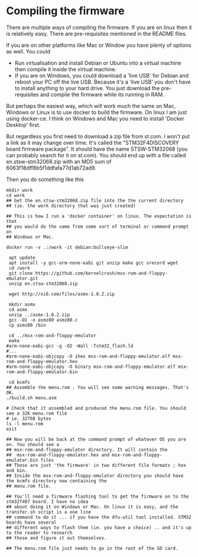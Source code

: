 Compiling the firmware
======================

There are multiple ways of compiling the firmware. If you are on linux then
it is relatively easy. There are pre-requisites mentioned in the README files.

If you are on other platforms like Mac or Window you have plenty of options as
well. You could

- Run virtualisation and install Debian or Ubuntu into a virtual machine
then compile it inside the virtual machine.
- If you are on Windows, you could download a 'live USB' for Debian
and  reboot your PC off the live USB. Because it's  a 'live USB' you don't
have to install anything to your hard drive. You just download the 
pre-requisites and compile the firmware while its running in RAM.

But perhaps the easiest way, which will work much the same on Mac,
Windows or Linux is to use docker to build the firmware. On linux
I am just using docker-ce. I think on Windows and Mac you need to 
install 'Docker Desktop' first.

But regardless you first need to download a zip file from st.com. I 
won't put a link as it may change over time. It's called the 
"STM32F4DISCOVERY board firmware package". It should have the name STSW-STM32068
 (you can probably search for it on st.com). You should end up with a file called
 en.stsw-stm32068.zip with an MD5 sum of 6063f18dff8b5f1ddfafa77d1ab72ad9. 

Then you do something like this

```
mkdir work
cd work
## Get the en.stsw-stm32068.zip file into the the current directory
## (ie. the work directory that was just created)

## This is how I run a 'docker container' on linux. The expectation is that
## you would do the same from some sort of terminal or command prompt on
## Windows or Mac.

docker run -v .:/work -it debian:bullseye-slim

 apt update
 apt install -y gcc-arm-none-eabi git unzip make gcc srecord wget
 cd /work
 git clone https://github.com/kernelcrash/msx-rom-and-floppy-emulator.git
 unzip en.stsw-stm32068.zip 

 wget http://xi6.com/files/asmx-1.8.2.zip

 mkdir asmx
 cd asmx
 unzip ../asmx-1.8.2.zip
 gcc -O1 -o asmz80 asmz80.c
 cp asmz80 /bin

 cd ../msx-rom-and-floppy-emulator
 make
#arm-none-eabi-gcc -g -O2 -Wall -Tstm32_flash.ld 
#...
#arm-none-eabi-objcopy -O ihex msx-rom-and-floppy-emulator.elf msx-rom-and-floppy-emulator.hex
#arm-none-eabi-objcopy -O binary msx-rom-and-floppy-emulator.elf msx-rom-and-floppy-emulator.bin

 cd kcmfs
## Assemble the menu.rom . You will see some warning messages. That's OK.
./build.sh menu.asm

# Check that it assembled and produced the menu.rom file. You should see a 32K menu.rom file
# ie. 32768 bytes
ls -l menu.rom
exit

## Now you will be back at the command prompt of whatever OS you are on. You should see a
## msx-rom-and-floppy-emulator directory. It will contain the
##  msx-rom-and-floppy-emulator.hex and msx-rom-and-floppy-emulator.bin files
## These are just 'the firmware' in two different file formats ; hex and bin. 
## Inside the msx-rom-and-floppy-emulator directory you should have the kcmfs directory now containing the
## menu.rom file.

## You'll need a firmware flashing tool to get the firmware on to the stm32f407 board. I have no idea
## about doing it on Windows or Mac. On linux it is easy, and the transfer.sh script is a one line
## command to do it ... if you have the dfu-util tool installed. STM32 boards have several 
## different ways to flash them (ie. you have a choice) .. and it's up to the reader to research
## those and figure it out themselves.

## The menu.rom file just needs to go in the root of the SD card.
```
 
